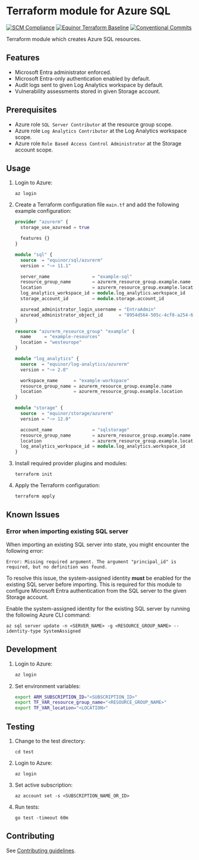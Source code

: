 # Terraform module for Azure SQL

[![SCM Compliance](https://scm-compliance-api.radix.equinor.com/repos/equinor/terraform-azurerm-sql/badge)](https://scm-compliance-api.radix.equinor.com/repos/equinor/terraform-azurerm-sql/badge)
[![Equinor Terraform Baseline](https://img.shields.io/badge/Equinor%20Terraform%20Baseline-1.0.0-blueviolet)](https://github.com/equinor/terraform-baseline)
[![Conventional Commits](https://img.shields.io/badge/Conventional%20Commits-1.0.0-yellow.svg)](https://conventionalcommits.org)

Terraform module which creates Azure SQL resources.

## Features

- Microsoft Entra administrator enforced.
- Microsoft Entra-only authentication enabled by default.
- Audit logs sent to given Log Analytics workspace by default.
- Vulnerability assessments stored in given Storage account.

## Prerequisites

- Azure role `SQL Server Contributor` at the resource group scope.
- Azure role `Log Analytics Contributor` at the Log Analytics workspace scope.
- Azure role `Role Based Access Control Administrator` at the Storage account scope.

## Usage

1. Login to Azure:

    ```console
    az login
    ```

1. Create a Terraform configuration file `main.tf` and add the following example configuration:

    ```terraform
    provider "azurerm" {
      storage_use_azuread = true

      features {}
    }

    module "sql" {
      source  = "equinor/sql/azurerm"
      version = "~> 11.1"

      server_name                = "example-sql"
      resource_group_name        = azurerm_resource_group.example.name
      location                   = azurerm_resource_group.example.location
      log_analytics_workspace_id = module.log_analytics.workspace_id
      storage_account_id         = module.storage.account_id

      azuread_administrator_login_username = "EntraAdmin"
      azuread_administrator_object_id      = "8954d564-505c-4cf8-a254-69e3b0facff2"
    }

    resource "azurerm_resource_group" "example" {
      name     = "example-resources"
      location = "westeurope"
    }

    module "log_analytics" {
      source  = "equinor/log-analytics/azurerm"
      version = "~> 2.0"

      workspace_name      = "example-workspace"
      resource_group_name = azurerm_resource_group.example.name
      location            = azurerm_resource_group.example.location
    }

    module "storage" {
      source  = "equinor/storage/azurerm"
      version = "~> 12.0"

      account_name               = "sqlstorage"
      resource_group_name        = azurerm_resource_group.example.name
      location                   = azurerm_resource_group.example.location
      log_analytics_workspace_id = module.log_analytics.workspace_id
    }
    ```

1. Install required provider plugins and modules:

    ```console
    terraform init
    ```

1. Apply the Terraform configuration:

    ```console
    terraform apply
    ```

## Known Issues

### Error when importing existing SQL server

When importing an existing SQL server into state, you might encounter the following error:

```plaintext
Error: Missing required argument. The argument "principal_id" is required, but no definition was found.
```

To resolve this issue, the system-assigned identity **must** be enabled for the existing SQL server before importing. This is required for this module to configure Microsoft Entra authentication from the SQL server to the given Storage account.

Enable the system-assigned identity for the existing SQL server by running the following Azure CLI command:

```console
az sql server update -n <SERVER_NAME> -g <RESOURCE_GROUP_NAME> --identity-type SystemAssigned
```

## Development

1. Login to Azure:

    ```bash
    az login
    ```

1. Set environment variables:

    ```bash
    export ARM_SUBSCRIPTION_ID="<SUBSCRIPTION_ID>"
    export TF_VAR_resource_group_name="<RESOURCE_GROUP_NAME>"
    export TF_VAR_location="<LOCATION>"
    ```

## Testing

1. Change to the test directory:

    ```console
    cd test
    ```

1. Login to Azure:

    ```console
    az login
    ```

1. Set active subscription:

    ```console
    az account set -s <SUBSCRIPTION_NAME_OR_ID>
    ```

1. Run tests:

    ```console
    go test -timeout 60m
    ```

## Contributing

See [Contributing guidelines](https://github.com/equinor/terraform-baseline/blob/main/CONTRIBUTING.md).

